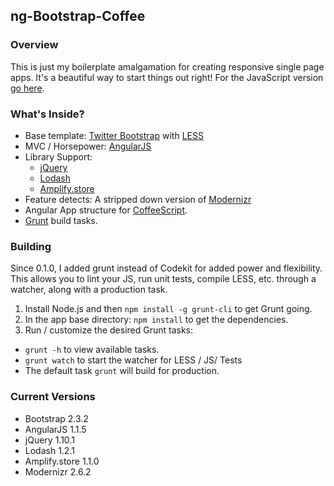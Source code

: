 ## ng-Bootstrap-Coffee

### Overview

This is just my boilerplate amalgamation for creating responsive single page apps.  It's a beautiful way to start things out right! For the JavaScript version [go here](https://github.com/brian-frichette/ng-Bootstrap).

### What's Inside?

* Base template: [Twitter Bootstrap](http://twitter.github.com/bootstrap/) with [LESS](http://lesscss.org/)
* MVC / Horsepower: [AngularJS](http://angularjs.org/)
* Library Support:
    * [jQuery](http://jquery.com/)
    * [Lodash](http://lodash.com/)
    * [Amplify.store](http://amplifyjs.com)
* Feature detects: A stripped down version of [Modernizr](http://modernizr.com/download/#-fontface-backgroundsize-borderradius-boxshadow-opacity-rgba-textshadow-cssanimations-generatedcontent-cssgradients-csstransforms-csstransforms3d-csstransitions-hashchange-history-input-inputtypes-localstorage-sessionstorage-shiv-mq-cssclasses-teststyles-testprop-testallprops-hasevent-prefixes-domprefixes-css_backgroundsizecover-css_boxsizing-css_lastchild-json-load)
* Angular App structure for [CoffeeScript](http://coffeescript.org/).
* [Grunt](http://gruntjs.com/) build tasks.

### Building

Since 0.1.0, I added grunt instead of Codekit for added power and flexibility.  This allows you to lint your JS, run unit tests, compile LESS, etc. through a watcher, along with a production task.

1. Install Node.js and then `npm install -g grunt-cli` to get Grunt going.
2. In the app base directory: `npm install` to get the dependencies.
3. Run / customize the desired Grunt tasks:
  * `grunt -h` to view available tasks.
  * `grunt watch` to start the watcher for LESS / JS/ Tests
  * The default task `grunt` will build for production.

### Current Versions

* Bootstrap 2.3.2
* AngularJS 1.1.5
* jQuery 1.10.1
* Lodash 1.2.1
* Amplify.store 1.1.0
* Modernizr 2.6.2